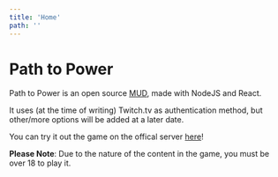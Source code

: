 ```yaml
---
title: 'Home'
path: ''
---
```

# Path to Power

Path to Power is an open source [MUD](https://en.wikipedia.org/wiki/MUD), made with NodeJS and React.

It uses (at the time of writing) Twitch.tv as authentication method, but other/more options will be added at a later date.

You can try it out the game on the offical server [here](https://pathtopower.online/)!

**Please Note**: Due to the nature of the content in the game, you must be over 18 to play it.
